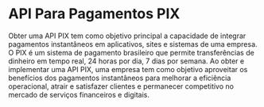 # API Para Pagamentos PIX #

Obter uma API PIX tem como objetivo principal a capacidade de integrar pagamentos instantâneos em aplicativos, sites e sistemas de uma empresa. O PIX é um sistema de pagamento brasileiro que permite transferências de dinheiro em tempo real, 24 horas por dia, 7 dias por semana. Ao obter e implementar uma API PIX, uma empresa tem como objetivo aproveitar os benefícios dos pagamentos instantâneos para melhorar a eficiência operacional, atrair e satisfazer clientes e permanecer competitivo no mercado de serviços financeiros e digitais.

